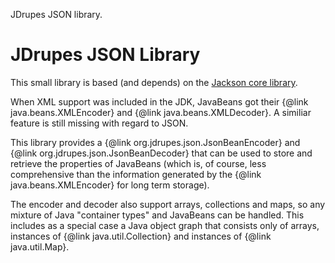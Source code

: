 JDrupes JSON library.

JDrupes JSON Library
==================

This small library is based (and depends) on the 
[Jackson core library](https://github.com/FasterXML/jackson-core).

When XML support was included in the JDK, JavaBeans got their
{@link java.beans.XMLEncoder} and {@link java.beans.XMLDecoder}.
A similiar feature is still missing with regard to JSON. 

This library provides a {@link org.jdrupes.json.JsonBeanEncoder} and
{@link org.jdrupes.json.JsonBeanDecoder} that can be used to store and
retrieve the properties of JavaBeans (which is, of course, less 
comprehensive than the information generated by the 
{@link java.beans.XMLEncoder} for long term storage). 

The encoder and decoder also support arrays, collections and maps, so any
mixture of Java "container types" and JavaBeans can be handled. This
includes as a special case a Java object graph that consists only of
arrays, instances of {@link java.util.Collection} and instances
of {@link java.util.Map}.
